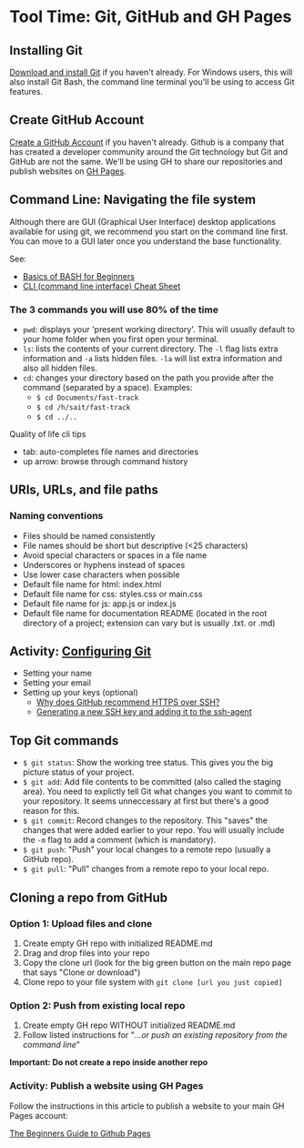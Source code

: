 # Tool Time: Git, GitHub and GH Pages
## Installing Git
[Download and install Git](https://git-scm.com/downloads) if you haven't already. For Windows users, this will also install Git Bash, the command line terminal you'll be using to access Git features.

## Create GitHub Account
[Create a GitHub Account](https://github.com/) if you haven't already. Github is a company that has created a developer community around the Git technology but Git and GitHub are not the same. We'll be using GH to share our repositories and publish websites on [GH Pages](https://pages.github.com/).

## Command Line: Navigating the file system
Although there are GUI (Graphical User Interface) desktop applications available for using git, we recommend you start on the command line first. You can move to a GUI later once you understand the base functionality.

See:
- [Basics of BASH for Beginners](https://towardsdatascience.com/basics-of-bash-for-beginners-92e53a4c117a)
- [CLI (command line interface) Cheat Sheet](https://www.git-tower.com/blog/command-line-cheat-sheet/)

### The 3 commands you will use 80% of the time
- `pwd`: displays your 'present working directory'. This will usually default to your home folder when you first open your terminal.
- `ls`: lists the contents of your current directory. The `-l` flag lists extra information and `-a` lists hidden files. `-la` will list extra information and also all hidden files.
- `cd`: changes your directory based on the path you provide after the command (separated by a space). Examples:
  - `$ cd Documents/fast-track`
  - `$ cd /h/sait/fast-track`
  - `$ cd ../..`

Quality of life cli tips
- tab: auto-completes file names and directories
- up arrow: browse through command history

## URIs, URLs, and file paths
### Naming conventions
- Files should be named consistently
- File names should be short but descriptive (<25 characters)
- Avoid special characters or spaces in a file name
- Underscores or hyphens instead of spaces
- Use lower case characters when possible
- Default file name for html: index.html
- Default file name for css: styles.css or main.css
- Default file name for js: app.js or index.js
- Default file name for documentation README (located in the root directory of a project; extension can vary but is usually .txt. or .md)

## Activity: [Configuring Git](https://git-scm.com/book/en/v2/Getting-Started-First-Time-Git-Setup)
- Setting your name
- Setting your email
- Setting up your keys (optional)
  - [Why does GitHub recommend HTTPS over SSH?](https://stackoverflow.com/questions/11041729/why-does-github-recommend-https-over-ssh)
  - [Generating a new SSH key and adding it to the ssh-agent](https://help.github.com/en/github/authenticating-to-github/generating-a-new-ssh-key-and-adding-it-to-the-ssh-agent)

## Top Git commands
- `$ git status`: Show the working tree status. This gives you the big picture status of your project.
- `$ git add`: Add file contents to be committed (also called the staging area). You need to explictly tell Git what changes you want to commit to your repository. It seems unneccessary at first but there's a good reason for this.
- `$ git commit`: Record changes to the repository. This "saves" the changes that were added earlier to your repo. You will usually include the `-m` flag to add a comment (which is mandatory).
- `$ git push`: "Push" your local changes to a remote repo (usually a GitHub repo).
- `$ git pull`: "Pull" changes from a remote repo to your local repo.

## Cloning a repo from GitHub
### Option 1: Upload files and clone
1. Create empty GH repo with initialized README.md
2. Drag and drop files into your repo
3. Copy the clone url (look for the big green button on the main repo page that says "Clone or download")
3. Clone repo to your file system with `git clone [url you just copied]`

### Option 2: Push from existing local repo
1. Create empty GH repo WITHOUT initialized README.md
2. Follow listed instructions for "*…or push an existing repository from the command line*"  

**Important: Do not create a repo inside another repo**

### Activity: Publish a website using GH Pages
Follow the instructions in this article to publish a website to your main GH Pages account:

[The Beginners Guide to Github Pages](https://www.ostraining.com/blog/coding/github-pages/)
